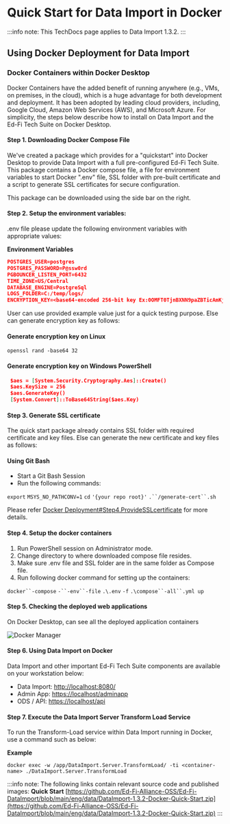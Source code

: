 # Quick Start for Data Import in Docker

:::info note:
 This TechDocs page applies to Data Import 1.3.2.
:::

## Using Docker Deployment for Data Import

### Docker Containers within Docker Desktop

Docker Containers have the added benefit of running anywhere (e.g., VMs, on
premises, in the cloud), which is a huge advantage for both development and
deployment. It has been adopted by leading cloud providers, including, Google
Cloud, Amazon Web Services (AWS), and Microsoft Azure. For simplicity, the steps
below describe how to install on Data Import and the Ed-Fi Tech Suite on Docker
Desktop.

#### **Step 1. Downloading Docker Compose File**

We've created a package which provides for a "quickstart" into Docker Desktop to
provide Data Import with a full pre-configured Ed-Fi Tech Suite.  This package
contains a Docker compose file, a file for environment variables to start Docker
".env" file, SSL folder with pre-built certificate and a script to generate SSL
certificates for secure configuration.

This package can be downloaded using the side bar on the right.

#### **Step 2.** **Setup the environment variables:**

.env file please update the following environment variables with
appropriate values:

**Environment Variables**

```json
POSTGRES_USER=postgres
POSTGRES_PASSWORD=P@ssw0rd
PGBOUNCER_LISTEN_PORT=6432
TIME_ZONE=US/Central
DATABASE_ENGINE=PostgreSql
LOGS_FOLDER=C:/temp/logs/
ENCRYPTION_KEY=<base64-encoded 256-bit key Ex:0OMFT0TjnBXNN9paZBTicAmKjw678QIyzWUKHtyr4G0=
```

User can use provided example value just for a quick testing purpose. Else can
generate encryption key as follows:

#### Generate encryption key on Linux

```shell
openssl rand -base64 32
```

#### Generate encryption key on Windows PowerShell

```json
 $aes = [System.Security.Cryptography.Aes]::Create()
 $aes.KeySize = 256
 $aes.GenerateKey()
 [System.Convert]::ToBase64String($aes.Key)
```

#### Step 3. Generate SSL certificate

The quick start package already contains SSL folder with required certificate
and key files. Else can generate the new certificate and key files as follows:

#### Using Git Bash

* Start a Git Bash Session
* Run the following commands:

`export` `MSYS_NO_PATHCONV=1` `cd` `'{your repo root}'` `.``/generate-cert``.sh`

Please refer [Docker
Deployment#Step4.ProvideSSLcertificate](https://edfi.atlassian.net/wiki/display/EDFITOOLS/Docker+Deployment#DockerDeployment-Step4.ProvideSSLcertificate) for
more details.

#### **Step 4. Setup the docker containers**

1. Run PowerShell session on Administrator mode.
2. Change directory to where downloaded compose file resides.
3. Make sure .env file and SSL folder are in the same folder as Compose file.
4. Run following docker command for setting up the containers:

`docker``-compose` `-``-env``-file` `.\.env` `-f` `.\compose``-all``.yml up`

#### **Step 5. Checking the deployed web applications**

On Docker Desktop, can see all the deployed application containers

![Docker Manager](https://edfidocs.blob.core.windows.net/$web/img/reference/data-import/technical-articles/image2022-3-28_15-51-54.png)

#### **Step 6. Using Data Import on Docker**

Data Import and other important Ed-Fi Tech Suite components are available on
your workstation below:

* Data
  Import: [http://localhost:8080/](http://localhost:8080/Account/Login?ReturnUrl=%2F)
* Admin App: [https://localhost/adminapp](https://localhost/adminapp)
* ODS / API: [https://localhost/api](https://localhost/api)

#### **Step 7. Execute the Data Import Server Transform Load Service**

To run the Transform-Load service within Data Import running in Docker, use a
command such as below:

**Example**

```shell
docker exec -w /app/DataImport.Server.TransformLoad/ -ti <container-name> ./DataImport.Server.TransformLoad
```
:::info note:
  The following links contain relevant source code and published images:
  **Quick Start**
  [https://github.com/Ed-Fi-Alliance-OSS/Ed-Fi-DataImport/blob/main/eng/data/DataImport-1.3.2-Docker-Quick-Start.zip](https://github.com/Ed-Fi-Alliance-OSS/Ed-Fi-DataImport/blob/main/eng/data/DataImport-1.3.2-Docker-Quick-Start.zip)
:::
